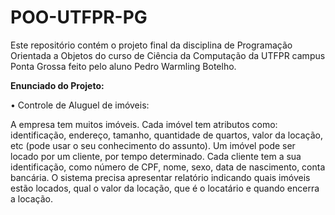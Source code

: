 # POO-UTFPR-PG

Este repositório contém o projeto final da disciplina de Programação Orientada a Objetos do curso de Ciência da Computação da UTFPR campus Ponta Grossa feito pelo aluno Pedro Warmling Botelho.<p><p>

<b> Enunciado do Projeto:</b>

<p>• Controle de Aluguel de imóveis:<p>
A empresa tem muitos imóveis. Cada imóvel tem atributos como: identificação, endereço, tamanho, quantidade de quartos, valor da locação, etc (pode usar o seu conhecimento do assunto). Um imóvel pode ser locado por um cliente, por tempo determinado. Cada cliente tem a sua identificação, como número de CPF, nome, sexo, data de nascimento, conta
bancária. O sistema precisa apresentar relatório indicando quais imóveis estão locados, qual o valor da
locação, que é o locatário e quando encerra a locação.

